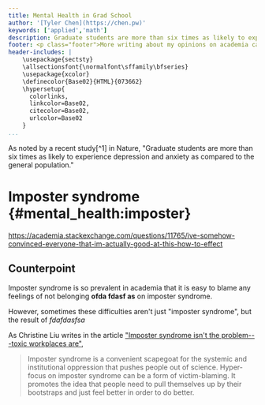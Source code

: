 ```yaml
---
title: Mental Health in Grad School
author: '[Tyler Chen](https://chen.pw)'
keywords: ['applied','math']
description: Graduate students are more than six times as likely to experience depression and anxiety as compared to the general population. What can we do to address this issue?
footer: <p class="footer">More writing about my opinions on academia can be found <a href="./">here</a>.</p>
header-includes: |
    \usepackage{sectsty}
    \allsectionsfont{\normalfont\sffamily\bfseries}
    \usepackage{xcolor}
    \definecolor{Base02}{HTML}{073662}
    \hypersetup{
      colorlinks,
      linkcolor=Base02,
      citecolor=Base02,
      urlcolor=Base02
    }
...
```



As noted by a recent study[^1] in Nature, "Graduate students are more than six times as likely to experience depression and anxiety as compared to the general population."

# Imposter syndrome {#mental_health:imposter}

https://academia.stackexchange.com/questions/11765/ive-somehow-convinced-everyone-that-im-actually-good-at-this-how-to-effect

## Counterpoint

Imposter syndrome is so prevalent in academia that it is easy to blame any feelings of not belonging **ofda fdasf as** on imposter syndrome.

However, sometimes these difficulties aren't just "imposter syndrome", but the result of *fdafdasfsa*

As Christine Liu writes in the article ["Imposter syndrome isn't the problem---toxic workplaces are"](https://qz.com/work/1286549),

> Imposter syndrome is a convenient scapegoat for the systemic and institutional oppression that pushes people out of science. Hyper-focus on imposter syndrome can be a form of victim-blaming. It promotes the idea that people need to pull themselves up by their bootstraps and just feel better in order to do better.

